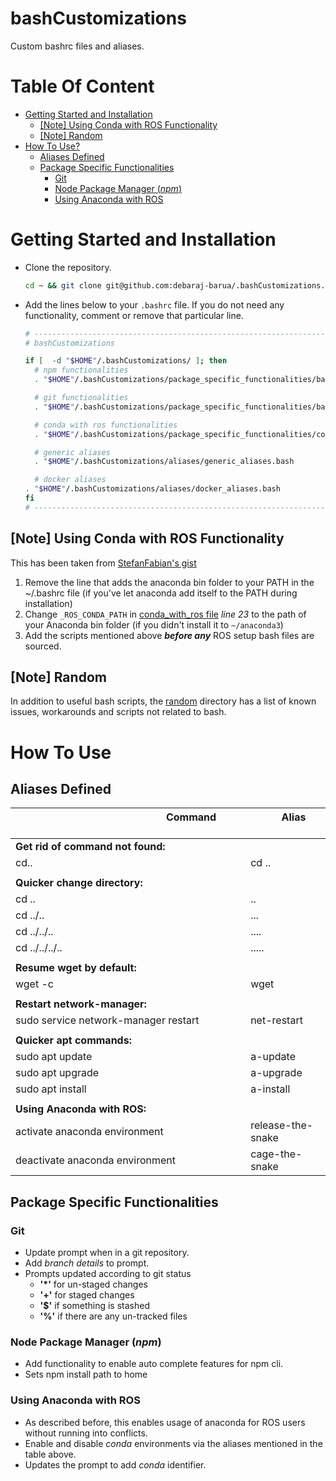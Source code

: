 <h1>bashCustomizations</h1>

Custom bashrc files and aliases.

<h1>Table Of Content</h1>

- [Getting Started and Installation](#getting-started-and-installation)
  - [[Note] Using Conda with ROS Functionality](#note-using-conda-with-ros-functionality)
  - [[Note] Random](#note-random)
- [How To Use?](#how-to-use)
  - [Aliases Defined](#aliases-defined)
  - [Package Specific Functionalities](#package-specific-functionalities)
    - [Git](#git)
    - [Node Package Manager (*npm*)](#node-package-manager-npm)
    - [Using Anaconda with ROS](#using-anaconda-with-ros)

# Getting Started and Installation

- Clone the repository.

  ```bash
  cd ~ && git clone git@github.com:debaraj-barua/.bashCustomizations.git
  ```

- Add the lines below to your `.bashrc` file. If you do not need any functionality, comment or remove that particular line.

  ```bash  
  # ---------------------------------------------------------------------------------------
  # bashCustomizations

  if [  -d "$HOME"/.bashCustomizations/ ]; then
    # npm functionalities
    . "$HOME"/.bashCustomizations/package_specific_functionalities/bashrc_npm.bash

    # git functionalities
    . "$HOME"/.bashCustomizations/package_specific_functionalities/bashrc_git.bash

    # conda with ros functionalities
    . "$HOME"/.bashCustomizations/package_specific_functionalities/conda_with_ros.bash

    # generic aliases
    . "$HOME"/.bashCustomizations/aliases/generic_aliases.bash

    # docker aliases
  . "$HOME"/.bashCustomizations/aliases/docker_aliases.bash
  fi
  # ---------------------------------------------------------------------------------------

  ```

## [Note] Using Conda with ROS Functionality

  This has been taken from [StefanFabian's gist](https://gist.github.com/StefanFabian/17fa715e783cd2be6a32cd5bbb98acd9#file-anaconda_with_ros_wrapper-bash)

  1. Remove the line that adds the anaconda bin folder to your PATH in the ~/.bashrc file (if you've let anaconda add itself to the PATH during installation)
  1. Change `_ROS_CONDA_PATH` in [conda_with_ros file](package_specific_functionalities/conda_with_ros.bash) _line 23_ to the path of your Anaconda bin folder (if you didn't install it to `~/anaconda3`)
  1. Add the scripts mentioned above **_before any_** ROS setup bash files are sourced.

## [Note] Random

  In addition to useful bash scripts, the [random](random/README.md) directory has a list of known issues, workarounds and scripts not related to bash.

# How To Use

## Aliases Defined

  | &nbsp; &nbsp; &nbsp; &nbsp; &nbsp;&nbsp; &nbsp; &nbsp; &nbsp; &nbsp;&nbsp; &nbsp; &nbsp; &nbsp; &nbsp;&nbsp; &nbsp; &nbsp; &nbsp; &nbsp;&nbsp; &nbsp; &nbsp; &nbsp; &nbsp;&nbsp; &nbsp; &nbsp; &nbsp; &nbsp;&nbsp; Command  &nbsp; &nbsp; &nbsp; &nbsp;&nbsp; &nbsp; &nbsp; &nbsp; &nbsp;&nbsp; &nbsp; &nbsp; &nbsp; &nbsp;&nbsp; &nbsp; &nbsp; &nbsp; &nbsp;&nbsp; &nbsp; &nbsp; &nbsp; &nbsp;&nbsp; &nbsp; &nbsp; &nbsp; &nbsp;| &nbsp; &nbsp; &nbsp;&nbsp; &nbsp; &nbsp; Alias &nbsp; &nbsp;&nbsp; &nbsp; &nbsp; &nbsp; &nbsp;|
  |--------------------------------------|------------------|
  | <b>Get rid of command not found:</b> |                  |
  | cd..                                 | cd ..            |
  |                                      |                  |
  | <b>Quicker change directory:</b>     |                  |
  | cd ..                                | ..               |
  | cd ../..                             | ...              |
  | cd ../../..                          | ....             |
  | cd ../../../..                       | .....            |
  |                                      |                  |
  | <b>Resume wget by default:</b>       |                  |
  | wget -c                              | wget             |
  |                                      |                  |
  | <b>Restart network-manager:</b>      |                  |
  | sudo service network-manager restart | net-restart      |
  |                                      |                  |
  | <b>Quicker apt commands:</b>         |                  |
  | sudo apt update                      | a-update         |
  | sudo apt upgrade                     | a-upgrade        |
  | sudo apt install                     | a-install        |
  |                                      |                  |
  | <b>Using Anaconda with ROS:</b>      |                  |
  | activate  anaconda environment       | release-the-snake| 
  | deactivate  anaconda environment     | cage-the-snake   | 

## Package Specific Functionalities
  
### Git

- Update prompt when in a git repository.
- Add *branch details* to prompt.
- Prompts updated according to git status
  - **'*'** for un-staged changes
  - **'+'** for staged changes
  - **'$'** if something is stashed
  - **'%'** if there are any un-tracked files
  
### Node Package Manager (*npm*)

- Add functionality to enable auto complete features for npm cli.
- Sets npm install path to home

### Using Anaconda with ROS

- As described before, this enables usage of anaconda for ROS users without running into conflicts.
- Enable and disable *conda* environments via the aliases mentioned in the table above.
- Updates the prompt to add *conda* identifier.